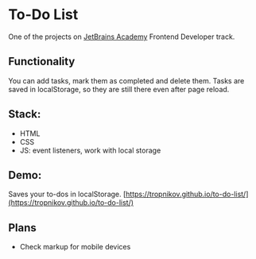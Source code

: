 # To-Do List 

One of the projects on [JetBrains Academy](https://www.jetbrains.com/academy/) Frontend Developer track. 

## Functionality
You can add tasks, mark them as completed and delete them. Tasks are saved in localStorage, so they are still there even after page reload.

## Stack:  
* HTML
* CSS
* JS: event listeners, work with local storage
  
## Demo:  

Saves your to-dos in localStorage.
[https://tropnikov.github.io/to-do-list/](https://tropnikov.github.io/to-do-list/)

## Plans
- Check markup for mobile devices
 